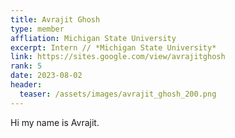 ```yaml
---
title: Avrajit Ghosh
type: member
affliation: Michigan State University 
excerpt: Intern // *Michigan State University*
link: https://sites.google.com/view/avrajitghosh
rank: 5
date: 2023-08-02
header:
  teaser: /assets/images/avrajit_ghosh_200.png
---
```


Hi my name is Avrajit.
